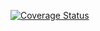 [![Coverage Status](https://coveralls.io/repos/github/vvovaa/lab05/badge.svg?branch=main)](https://coveralls.io/github/vvovaa/lab05?branch=main)
